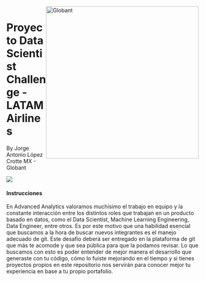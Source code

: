 <img src="https://upload.wikimedia.org/wikipedia/commons/5/56/Globant-LightBG-Color%403x.png" alt="Globant" width="400" style="float: right;">

# Proyecto Data Scientist Challenge - LATAM Airlines

By Jorge Antonio López Crotte MX - Globant 

![](https://cdn.pixabay.com/photo/2021/01/14/16/52/technology-5917370_960_720.png)

#### __Instrucciones__

En Advanced Analytics valoramos muchísimo el trabajo en equipo y la constante interacción entre los distintos roles que trabajan en un producto basado en datos, como el Data Scientist, Machine Learning Engineering, Data Engineer, entre otros. Es por este motivo que una habilidad esencial que buscamos a la hora de buscar nuevos integrantes es el manejo adecuado de git. Este desafío deberá ser entregado en la plataforma de git que más te acomode y que sea pública para que la podamos revisar. Lo que buscamos con esto es poder entender de mejor manera el desarrollo que generaste con tu código, cómo lo fuiste mejorando en el tiempo y si tienes proyectos propios en este repositorio nos servirán para conocer mejor tu experiencia en base a tu propio
portafolio.
